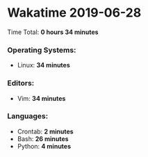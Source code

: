 # Wakatime 2019-06-28

Time Total: **0 hours 34 minutes**

### Operating Systems:
- Linux: **34 minutes** 

### Editors:
- Vim: **34 minutes** 

### Languages:
- Crontab: **2 minutes** 
- Bash: **26 minutes** 
- Python: **4 minutes** 

